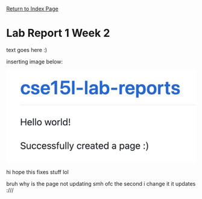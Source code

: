 [Return to Index Page](https://andrewonozuka.github.io/cse15l-lab-reports/index)

# Lab Report 1 Week 2

text goes here :)

inserting image below:

![Image](https://raw.githubusercontent.com/andrewonozuka/cse15l-lab-reports/d18a5653fec18546b9e67cc7522c3d80327c5bec/Screen%20Shot%202022-04-08%20at%2008.13.01.png)

hi hope this fixes stuff lol

bruh why is the page not updating smh
ofc the second i change it it updates :///
